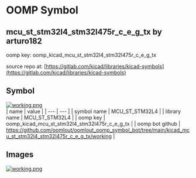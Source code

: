 # OOMP Symbol  
## mcu_st_stm32l4_stm32l475r_c_e_g_tx  by arturo182  
  
oomp key: oomp_kicad_mcu_st_stm32l4_stm32l475r_c_e_g_tx  
  
source repo at: [https://gitlab.com/kicad/libraries/kicad-symbols](https://gitlab.com/kicad/libraries/kicad-symbols)  
## Symbol  
  
[![working.png](working_600.png)](working.png)  
| name | value | 
| --- | --- | 
| symbol name | MCU_ST_STM32L4 | 
| library name | MCU_ST_STM32L4 | 
| oomp key | oomp_kicad_mcu_st_stm32l4_stm32l475r_c_e_g_tx | 
| oomp bot github | https://github.com/oomlout/oomlout_oomp_symbol_bot/tree/main/kicad_mcu_st_stm32l4_stm32l475r_c_e_g_tx/working | 
## Images  
  
[![working.png](working_140.png)](working.png)  

